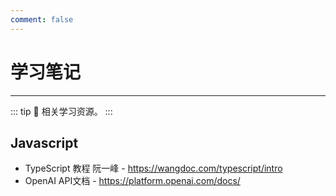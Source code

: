 ```yaml
---
comment: false
---
```


# 学习笔记

---

::: tip
🎉 相关学习资源。
:::

## Javascript

- TypeScript 教程 阮一峰 - https://wangdoc.com/typescript/intro
- OpenAI API文档 - https://platform.openai.com/docs/
